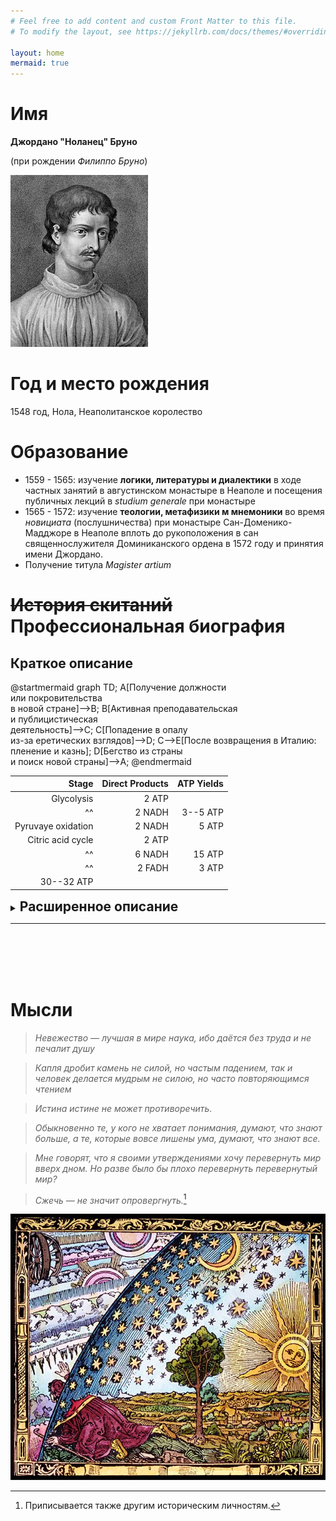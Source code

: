 ```yaml
---
# Feel free to add content and custom Front Matter to this file.
# To modify the layout, see https://jekyllrb.com/docs/themes/#overriding-theme-defaults

layout: home
mermaid: true
---
```


Имя
===
**Джордано "Ноланец" Бруно**

(при рождении _Филиппо Бруно_)

![Портрет Джордано Бруно](img/Portrait_of_Giordano_Bruno_in_%20Opere%20_Wellcome_L0015152_(cropped).jpg)

# Год и место рождения

1548 год, Нола, Неаполитанское королество

# Образование

* 1559 - 1565: изучение **логики, литературы и диалектики** в ходе частных занятий в августинском монастыре в Неаполе и посещения публичных лекций в _studium generale_ при монастыре
* 1565 - 1572: изучение __теологии, метафизики м мнемоники__ во время *новициата* (послушничества) при монастыре Сан-Доменико-Мадджоре в Неаполе вплоть до рукоположения в сан священнослужителя Доминиканского ордена в 1572 году и принятия имени Джордано.
* Получение титула *Magister artium*

<h1><s>История скитаний</s> Профессиональная биография</h1>

## Краткое описание

<style>
.mermaid { min-width: 200px; max-width: 500px; max-height: 500px; font-size: 10px;}
</style>

@startmermaid
graph TD;
    A[Получение должности<br />или покровительства<br />в новой стране]-->B;
    B[Активная преподавательская<br />и публицистическая<br />деятельность]-->C;
    C[Попадение в опалу<br />из-за еретических взглядов]-->D;
    C-->E[После возвращения в Италию:<br /> пленение и казнь];
    D[Бегство из страны<br />и поиск новой страны]-->A;
@endmermaid


|              Stage | Direct Products | ATP Yields |
| -----------------: | --------------: | ---------: |
|         Glycolysis |          2 ATP              ||
| ^^                 |          2 NADH |   3--5 ATP |
| Pyruvaye oxidation |          2 NADH |      5 ATP |
|  Citric acid cycle |          2 ATP              ||
| ^^                 |          6 NADH |     15 ATP |
| ^^                 |          2 FADH |      3 ATP |
|                               30--32 ATP        |||

<details>
<!---<summary style="font-size:20px"><b>Расширенное описание</b></summary>--->
<summary><h2 style="display:inline">Расширенное описание</h2></summary>

<div markdown="1">

| Страна | Годы | Род занятий и ключевые события |
|---|---|---|
|Швейцария | 1579 - 1580 | <ul><li>Работа в Женевском Университете</li><li></li>Отлучение от цервки</ul>|
|Франция | 1580 - 1583 | <ul><li>Получение титула Magister artium</li><li>Чтение курса философии и публичных лекций о книге Аристотеля «О душе» (лат. <em>De anima</em>)</li><li>Работа преподавателем Сорбоннского университета</li><li>Публикация первых работ по мнемонике</li><li>Работа при дворе Генриха III в Париже</li><li>Споры с последователями Аристотеля</li></ul>|
|Англия | 1583 - 1585 | <ul><li>Публикация работ в области астрономии</li><li>Безуспешная попытка получить преподавательскую должность в Оксфордском Университете</li><li>Безуспешные попытеки найти сторонников модели мира Коперника</li></ul>|
|Франция | 1585 - 1586 | <ul><li>Публикация курса лекций по «Физике» Аристотеля</li></ul>|
|Германия | 1586 - 1591 | <ul><li>Чтение лекций в Университете Марбурга вплоть до запрета преподавательской деятельности в этом университете</li><li>Чтение лекций в Виттенберге</li><li>Публикация трудов во Франкфурте-на-Майне</li></ul>|
|Италия | 1591 - 1600 | <ul><li>Переезд в Венецию по приглашению молодого венецианского аристократа Джованни Мочениго по обучению мнемонике</li><li>Ухудшение отношений с покровителем, направляющим доносы венецианскому инквизитору</li><li>Тюремное заключение в Венеции и Риме</li><li>Отлучение от церкви, лишение сана, пердача светскому суду</li><li>...</li></ul>|

</div>

</details>

---
<br/><br/>
<br/><br/>

Мысли
===

>  	*Невежество — лучшая в мире наука, ибо даётся без труда и не печалит душу*

>  	*Капля дробит камень не силой, но частым падением, так и человек делается мудрым не силою, но часто повторяющимся чтением*

>  *Истина истине не может противоречить.*

>  *Обыкновенно те, у кого не хватает понимания, думают, что знают больше, а те, которые вовсе лишены ума, думают, что знают все.*

>  *Мне говорят, что я своими утверждениями хочу перевернуть мир вверх дном. Но разве было бы плохо перевернуть перевернутый мир?*

> *Сжечь — не значит опровергнуть.*[^1]


![Бруно и Вселенная](img/brunowoodcut.png)

[^1]: Приписывается также другим историческим личностям.
